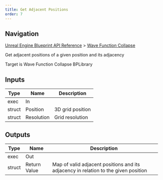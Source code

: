 ```yaml
---
title: Get Adjacent Positions
order: 7
---
```

## Navigation

[Unreal Engine Blueprint API Reference](https://dev.epicgames.com/documentation/en-us/unreal-engine/BlueprintAPI) > [Wave Function Collapse](https://dev.epicgames.com/documentation/en-us/unreal-engine/BlueprintAPI/WaveFunctionCollapse)

Get adjacent positions of a given position and its adjacency

Target is Wave Function Collapse BPLibrary

## Inputs

| Type | Name | Description |
| --- | --- | --- |
| exec | In |  |
| struct | Position | 3D grid position |
| struct | Resolution | Grid resolution |

## Outputs

| Type | Name | Description |
| --- | --- | --- |
| exec | Out |  |
| struct | Return Value | Map of valid adjacent positions and its adjacency in relation to the given position |
